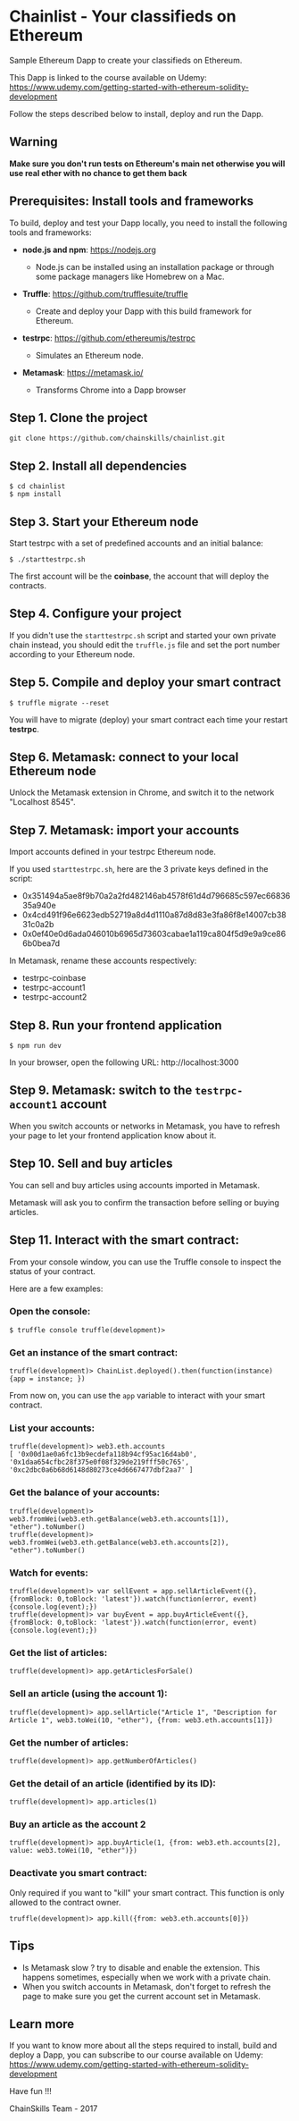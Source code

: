 # Chainlist - Your classifieds on Ethereum

Sample Ethereum Dapp to create your classifieds on Ethereum.

This Dapp is linked to the course available on Udemy: https://www.udemy.com/getting-started-with-ethereum-solidity-development

Follow the steps described below to install, deploy and run the Dapp.

## Warning
**Make sure you don't run tests on Ethereum's main net otherwise you will use real ether with no chance to get them back**

## Prerequisites: Install tools and frameworks

To build, deploy and test your Dapp locally, you need to install the following tools and frameworks:
* **node.js and npm**: https://nodejs.org
  * Node.js can be installed using an installation package or through some package managers like Homebrew on a Mac.

* **Truffle**: https://github.com/trufflesuite/truffle
  * Create and deploy your Dapp with this build framework for Ethereum.

* **testrpc**: https://github.com/ethereumjs/testrpc
  * Simulates an Ethereum node.

* **Metamask**: https://metamask.io/
  * Transforms Chrome into a Dapp browser

## Step 1. Clone the project

`git clone https://github.com/chainskills/chainlist.git`

## Step 2. Install all dependencies

```
$ cd chainlist
$ npm install
```

## Step 3. Start your Ethereum node

Start testrpc with a set of predefined accounts and an initial balance:
```
$ ./starttestrpc.sh
```

The first account will be the **coinbase**, the account that will deploy the contracts.

## Step 4. Configure your project

If you didn't use the `starttestrpc.sh` script and started your own private chain instead, you should edit the `truffle.js` file and set the port number according to your Ethereum node.

## Step 5. Compile and deploy your smart contract

```
$ truffle migrate --reset
```

You will have to migrate (deploy) your smart contract each time your restart **testrpc**.

## Step 6. Metamask: connect to your local Ethereum node

Unlock the Metamask extension in Chrome, and switch it to the network "Localhost 8545".

## Step 7. Metamask: import your accounts

Import accounts defined in your testrpc Ethereum node.

If you used `starttestrpc.sh`, here are the 3 private keys defined in the script:
* 0x351494a5ae8f9b70a2a2fd482146ab4578f61d4d796685c597ec6683635a940e
* 0x4cd491f96e6623edb52719a8d4d1110a87d8d83e3fa86f8e14007cb3831c0a2b
* 0x0ef40e0d6ada046010b6965d73603cabae1a119ca804f5d9e9a9ce866b0bea7d

In Metamask, rename these accounts respectively:
* testrpc-coinbase
* testrpc-account1
* testrpc-account2

## Step 8. Run your frontend application

```
$ npm run dev
```

In your browser, open the following URL: http://localhost:3000

## Step 9. Metamask: switch to the `testrpc-account1` account

When you switch accounts or networks in Metamask, you have to refresh your  page to let your frontend application know about it.

## Step 10. Sell and buy articles

You can sell and buy articles using accounts imported in Metamask.

Metamask will ask you to confirm the transaction before selling or buying articles.

## Step 11. Interact with the smart contract:

From your console window, you can use the Truffle console to inspect the status of your contract.

Here are a few examples:

### Open the console:
```
$ truffle console truffle(development)>
```

### Get an instance of the smart contract:
```
truffle(development)> ChainList.deployed().then(function(instance) {app = instance; })
```
From now on, you can use the `app` variable to interact with your smart contract.

### List your accounts:
```
truffle(development)> web3.eth.accounts
[ '0x00d1ae0a6fc13b9ecdefa118b94cf95ac16d4ab0',   '0x1daa654cfbc28f375e0f08f329de219fff50c765',   '0xc2dbc0a6b68d6148d80273ce4d6667477dbf2aa7' ]
```

### Get the balance of your accounts:
```
truffle(development)> web3.fromWei(web3.eth.getBalance(web3.eth.accounts[1]), "ether").toNumber()
truffle(development)> web3.fromWei(web3.eth.getBalance(web3.eth.accounts[2]), "ether").toNumber()
```

### Watch for events:
```
truffle(development)> var sellEvent = app.sellArticleEvent({}, {fromBlock: 0,toBlock: 'latest'}).watch(function(error, event) {console.log(event);})
truffle(development)> var buyEvent = app.buyArticleEvent({}, {fromBlock: 0,toBlock: 'latest'}).watch(function(error, event) {console.log(event);})
```

### Get the list of articles:
```
truffle(development)> app.getArticlesForSale()
```

### Sell an article (using the account 1):
```
truffle(development)> app.sellArticle("Article 1", "Description for Article 1", web3.toWei(10, "ether"), {from: web3.eth.accounts[1]})
```

### Get the number of articles:
```
truffle(development)> app.getNumberOfArticles()
```

### Get the detail of an article (identified by its ID):
```
truffle(development)> app.articles(1)
```

### Buy an article as the account 2
```
truffle(development)> app.buyArticle(1, {from: web3.eth.accounts[2], value: web3.toWei(10, "ether")})
```

### Deactivate you smart contract:
Only required if you want to "kill" your smart contract.
This function is only allowed to the contract owner.
```
truffle(development)> app.kill({from: web3.eth.accounts[0]})
```

## Tips

* Is Metamask slow ? try to disable and enable the extension. This happens sometimes, especially when we work with a private chain.
* When you switch accounts in Metamask, don't forget to refresh the page to make sure you get the current account set in Metamask.

## Learn more

If you want to know more about all the steps required to install, build and  deploy a Dapp, you can subscribe to our course available on Udemy: https://www.udemy.com/getting-started-with-ethereum-solidity-development

Have fun !!!

ChainSkills Team - 2017
